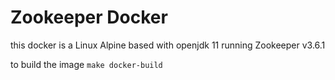 # Zookeeper Docker

this docker is a Linux Alpine based with openjdk 11 running Zookeeper v3.6.1

to build the image `make docker-build`
